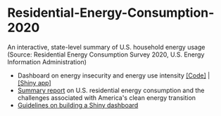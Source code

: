 # Residential-Energy-Consumption-2020

An interactive, state-level summary of U.S. household energy usage (Source: Residential Energy Consumption Survey 2020, U.S. Energy Information Administration)

* Dashboard on energy insecurity and energy use intensity [[Code]](https://github.com/quinnei/Residential-Energy-Consumption-2020/blob/main/RECS-Shiny-App/2-2_R%20script_Energy_Insecurity_and_EUI/app.R) | [[Shiny app]](https://gu-environmental-impact-data-collaborative.shinyapps.io/RECS-Energy-Insecurity-and-EUI/)
* [Summary report](https://georgetown.app.box.com/s/zcsxy86scoxrs4hjrs9uc0noq0n2sh9f) on U.S. residential energy consumption and the challenges associated with America's clean energy transition
* [Guidelines on building a Shiny dashboard](https://github.com/quinnei/Residential-Energy-Consumption-2020/blob/main/RECS-Shiny-App/3_Shiny_App_Guidelines/Guidelines%20on%20Building%20a%20Shiny%20Application_RECS%202020%20(Last%20updated%2025%20July%202023).pdf)

